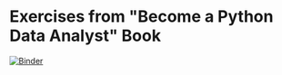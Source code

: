 # Exercises from "Become a Python Data Analyst" Book    
[![Binder](https://mybinder.org/badge_logo.svg)](https://mybinder.org/v2/gh/whatevergeek/python-data-analyst-exercises/master)


